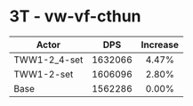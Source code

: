 # 3T - vw-vf-cthun
| Actor | DPS | Increase |
|---|:---:|:---:|
|TWW1-2_4-set|1632066|4.47%|
|TWW1-2-set|1606096|2.80%|
|Base|1562286|0.00%|
